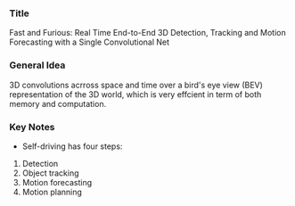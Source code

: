### Title
Fast and Furious: Real Time End-to-End 3D Detection, Tracking and Motion Forecasting with a Single Convolutional Net

### General Idea
3D convolutions acrross space and time over a bird's eye view (BEV) representation of the 3D world, which is very effcient in term of both memory and computation. 


### Key Notes
* Self-driving has four steps:
1. Detection
2. Object tracking
3. Motion forecasting
4. Motion planning
  

